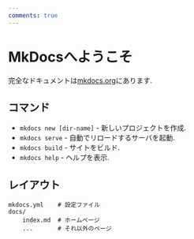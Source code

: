 ```yaml
---
comments: true
---
```


# MkDocsへようこそ

完全なドキュメントは[mkdocs.org](http://mkdocs.org)にあります.

## コマンド

* `mkdocs new [dir-name]` - 新しいプロジェクトを作成.
* `mkdocs serve` - 自動でリロードするサーバを起動.
* `mkdocs build` - サイトをビルド.
* `mkdocs help` - ヘルプを表示.

## レイアウト

    mkdocs.yml    # 設定ファイル
    docs/
        index.md  # ホームページ
        ...       # それ以外のページ
